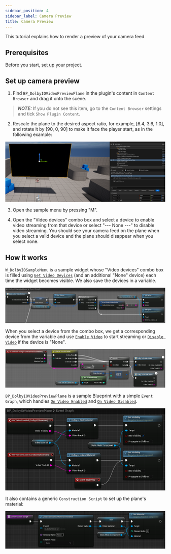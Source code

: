 ```yaml
---
sidebar_position: 4
sidebar_label: Camera Preview
title: Camera Preview
---
```


This tutorial explains how to render a preview of your camera feed.

## Prerequisites

Before you start, [set up](common-setup) your project.

## Set up camera preview

1. Find `BP_DolbyIOVideoPreviewPlane` in the plugin's content in `Content Browser` and drag it onto the scene.

> **_NOTE:_** If you do not see this item, go to the `Content Browser` settings and tick `Show Plugin Content`.

2. Rescale the plane to the desired aspect ratio, for example, [6.4, 3.6, 1.0], and rotate it by [90, 0, 90] to make it face the player start, as in the following example:

![](../../static/img/video-plane-result.png)

3. Open the sample menu by pressing "M".

4. Open the "Video devices" combo box and select a device to enable video streaming from that device or select "--- None ---" to disable video streaming. You should see your camera feed on the plane when you select a valid device and the plane should disappear when you select none.

## How it works

`W_DolbyIOSampleMenu` is a sample widget whose "Video devices" combo box is filled using [`Get Video Devices`](../blueprints/Functions/get-video-devices) (and an additional "None" device) each time the widget becomes visible. We also save the devices in a variable.

![](../../static/img/video-plane-combobox.png)

When you select a device from the combo box, we get a corresponding device from the variable and use [`Enable Video`](../blueprints/Functions/enable-video) to start streaming or [`Disable Video`](../blueprints/Functions/disable-video) if the device is "None".

![](../../static/img/video-plane-selection.png)

`BP_DolbyIOVideoPreviewPlane` is a sample Blueprint with a simple `Event Graph`, which handles [`On Video Enabled`](../blueprints/Events/on-video-enabled) and [`On Video Disabled`](../blueprints/Events/on-video-enabled).

![](../../static/img/camera-preview-eg.png)

It also contains a generic `Construction Script` to set up the plane's material:

![](../../static/img/video-plane-cs.png)
